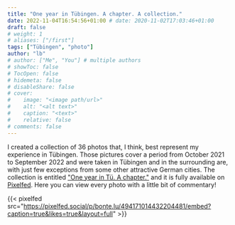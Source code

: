 ```yaml
---
title: "One year in Tübingen. A chapter. A collection."
date: 2022-11-04T16:54:56+01:00 # date: 2020-11-02T17:03:46+01:00
draft: false
# weight: 1
# aliases: ["/first"]
tags: ["Tübingen", "photo"]
author: "lb"
# author: ["Me", "You"] # multiple authors
# showToc: false
# TocOpen: false
# hidemeta: false
# disableShare: false
# cover:
#    image: "<image path/url>"
#    alt: "<alt text>"
#    caption: "<text>"
#    relative: false
# comments: false
---
```


I created a collection of 36 photos that, I think, best represent my experience in Tübingen. Those pictures cover a period from October 2021 to September 2022 and were taken in Tübingen and in the surrounding are, with just few exceptions from some other attractive German cities.
The collection is entitled ["One year in Tü. A chapter."]() and it is fully available on [Pixelfed](https://pixelfed.social/@bonte.lu). Here you can view every photo with a little bit of commentary!

{{< pixelfed src="https://pixelfed.social/p/bonte.lu/494171014432204481/embed?caption=true&likes=true&layout=full" >}}